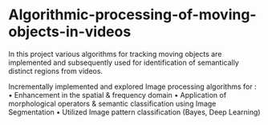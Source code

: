 # Algorithmic-processing-of-moving-objects-in-videos
In this project various algorithms for tracking moving objects are implemented and subsequently used for identification of semantically distinct regions from videos.   

Incrementally implemented and explored Image processing algorithms for : <br/>
• Enhancement in the spatial & frequency domain
• Application of morphological operators & semantic classification using Image Segmentation
•	Utilized Image pattern classification (Bayes, Deep Learning)
